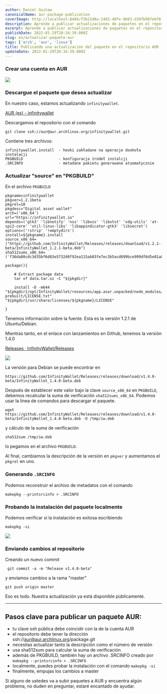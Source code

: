 ```yaml
---
author: Daniel Gustaw
canonicalName: aur-package-publication
coverImage: http://localhost:8484/f3b21d8a-2483-40fe-8603-d39fb987ebf8.avif
description: Aprende a publicar actualizaciones de paquetes en el repositorio de usuarios de Arch Linux.
excerpt: Aprende a publicar actualizaciones de paquetes en el repositorio de usuarios de Arch Linux.
publishDate: 2022-01-29T20:34:39.000Z
slug: es/actualizar-paquete-aur
tags: ['arch', 'aur', 'linux']
title: Publicando una actualización del paquete en el repositorio AUR
updateDate: 2022-01-29T20:34:39.000Z
---
```


### Crear una cuenta en AUR

![](http://localhost:8484/08559ea5-1a3c-40c5-96f0-d5e3b34148cf.avif)

### Descargue el paquete que desea actualizar

En nuestro caso, estamos actualizando `infinitywallet`.

[AUR (es) - infinitywallet](https://aur.archlinux.org/packages/infinitywallet/)

Descargamos el repositorio con el comando

```
git clone ssh://aur@aur.archlinux.org/infinitywallet.git
```

Contiene tres archivos:

```
infinitywallet.install  - hooki zakładane na operacje dookoła instalacji
PKGBUILD                - konfiguracja źródeł instalcji
.SRCINFO                - metadane pakietu generowane atuomatycznie
```

### Actualizar "source" en "PKGBUILD"

En el archivo `PKGBUILD`

```
pkgname=infinitywallet
pkgver=1.2.1beta
pkgrel=10
pkgdesc="Digital asset wallet"
arch=('x86_64')
url="https://infinitywallet.io"
depends=('gtk3' 'libnotify' 'nss' 'libxss' 'libxtst' 'xdg-utils' 'at-spi2-core' 'util-linux-libs' 'libappindicator-gtk3' 'libsecret')
options=('!strip' '!emptydirs')
install=${pkgname}.install
source_x86_64=("https://github.com/InfinityWallet/Releases/releases/download/v1.2.1-beta/InfinityWallet_1.2.1-beta.deb")
sha512sums_x86_64=('f36da80cdc3d35bf6d83e573240f92ea115ab03fe7ec3b5acd699bce999df6d5e81a8ab1966ad8977773bbba2710e3fb6fba0229c3195262cd698e938fd864de')

package(){

	# Extract package data
	tar xf data.tar.xz -C "${pkgdir}"

	install -D -m644 "${pkgdir}/opt/InfinityWallet/resources/app.asar.unpacked/node_modules/phantomjs-prebuilt/LICENSE.txt" "${pkgdir}/usr/share/licenses/${pkgname}/LICENSE"

}
```

Tenemos información sobre la fuente. Esta es la versión 1.2.1 de Ubuntu/Debian.

Mientras tanto, en el enlace con lanzamientos en Github, tenemos la versión 1.4.0

[Releases · InfinityWallet/Releases](https://github.com/InfinityWallet/Releases/releases)

![](http://localhost:8484/03aa2c9c-5c02-48c1-b89a-5b6dc474378b.avif)

La versión para Debian se puede encontrar en

```
https://github.com/InfinityWallet/Releases/releases/download/v1.4.0-beta/InfinityWallet_1.4.0-beta.deb
```

Después de establecer este valor bajo la clave `source_x86_64` en `PKGBUILD`, debemos recalcular la suma de verificación `sha512sums_x86_64`. Podemos usar la línea de comandos para descargar el paquete.

```
wget https://github.com/InfinityWallet/Releases/releases/download/v1.4.0-beta/InfinityWallet_1.4.0-beta.deb -O /tmp/iw.deb
```

y cálculo de la suma de verificación

```
sha512sum /tmp/iw.deb
```

lo pegamos en el archivo `PKGBUILD`.

Al final, cambiamos la descripción de la versión en `pkgver` y aumentamos el `pkgrel` en uno.

### Generando `.SRCINFO`

Podemos reconstruir el archivo de metadatos con el comando

```
makepkg --printsrcinfo > .SRCINFO
```

### Probando la instalación del paquete localmente

Podemos verificar si la instalación es exitosa escribiendo

```
makepkg -si
```

![](http://localhost:8484/edfefedf-af85-409b-9e6d-ff33fbeefd07.avif)

### Enviando cambios al repositorio

Creando un nuevo commit

```
 git commit -a -m "Release v1.4.0-beta"
```

y enviamos cambios a la rama "master"

```
git push origin master
```

Eso es todo. Nuestra actualización ya está disponible públicamente.

---

## Pasos clave para publicar un paquete AUR:

* tu clave ssh pública debe coincidir con la de la cuenta AUR
* el repositorio debe tener la dirección ssh://aur@aur.archlinux.org/package.git
* necesitas actualizar tanto la descripción como el número de versión
* usa sha512sum para calcular la suma de verificación
* además de PKGBUILD, también hay un archivo .SRCINFO creado por `makepkg --printsrcinfo > .SRCINFO`
* localmente, puedes probar la instalación con el comando `makepkg -si`
* finalmente, empujas los cambios a master

Si alguno de ustedes va a subir paquetes a AUR y encuentra algún problema, no duden en preguntar, estaré encantado de ayudar.
